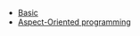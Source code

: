 - [Basic](https://github.com/vacu9708/Tools-etc/tree/main/spring/Basic)
- [Aspect-Oriented programming](https://github.com/vacu9708/Tools-etc/tree/main/spring/Aspect-Oriented%20programming)
